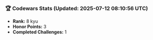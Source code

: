 ### 🏆 Codewars Stats (Updated: 2025-07-12 08:10:56 UTC)

- **Rank:** 8 kyu
- **Honor Points:** 3
- **Completed Challenges:** 1
